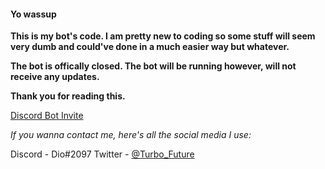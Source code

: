 #### **Yo wassup**

**This is my bot's code. I am pretty new to coding so some stuff will seem very dumb and could've done in a much easier way but whatever.**

**The bot is offically closed. The bot will be running however, will not receive any updates.**

**Thank you for reading this.**

[Discord Bot Invite](https://discord.com/api/oauth2/authorize?client_id=716323508472381510&permissions=8&scope=bot)

*If you wanna contact me, here's all the social media I use:*

Discord - Dio#2097
Twitter - [@Turbo_Future](https://twitter.com/Turbo_Future)

